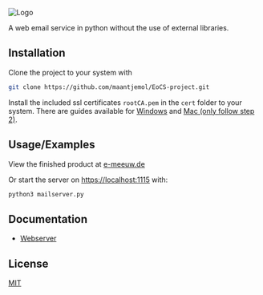 ![Logo](https://github.com/maantjemol/EoCS-project/blob/master/E-meeuwlogo.png?raw=true)

A web email service in python without the use of external libraries.

## Installation

Clone the project to your system with

```bash
git clone https://github.com/maantjemol/EoCS-project.git
```

Install the included ssl certificates `rootCA.pem` in the `cert` folder to your system. There are guides available for [Windows](https://windowsreport.com/install-windows-10-root-certificates/) and [Mac (only follow step 2)](https://www.freecodecamp.org/news/how-to-get-https-working-on-your-local-development-environment-in-5-minutes-7af615770eec/#step-2-trust-the-root-ssl-certificate).

## Usage/Examples

View the finished product at [e-meeuw.de](https://e-meeuw.de)

Or start the server on [https://localhost:1115](https://localhost:1115) with:

```bash
python3 mailserver.py
```

## Documentation

- [Webserver](https://github.com/maantjemol/EoCS-project/blob/master/documentation/webserver.md)

## License

[MIT](https://choosealicense.com/licenses/mit/)
